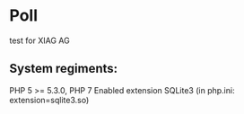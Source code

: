 # Poll
test for XIAG AG

## System regiments:
PHP 5 >= 5.3.0, PHP 7
Enabled extension SQLite3 (in php.ini: extension=sqlite3.so)
